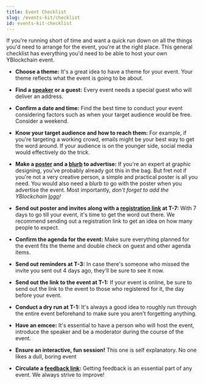 ```yaml
---
title: Event Checklist
slug: /events-kit/checklist
id: events-kit-checklist
---
```

If you're running short of time and want a quick run down on all the things you'd need to arrange for the event, you're at the right place. This general checklist has everything you'd need to be able to host your own YBlockchain event.
 
 

 - **Choose a theme:** It's a great idea to have a theme for your event. Your theme reflects what the event is going to be about. 

 - **Find a [speaker](https://yblockcha.in/#mentors) or a guest:** Every event needs a special guest who will deliver an address. 
 
 - **Confirm a date and time:** Find the best time to conduct your event considering factors such as when your target audience would be free. Consider a weekend. 

 - **Know your target audience and how to reach them:** For example, if you're targeting a working crowd, emails might be your best way to get the word around. If your audience is on the younger side, social media would effectively do the trick.

 - **Make a [poster](https://www.canva.com/design/DAET2jdeGT8/-UZ6ew1HpLZyxMdgleWkDg/view?utm_content=DAET2jdeGT8&utm_campaign=designshare&utm_medium=link&utm_source=sharebutton) and a [blurb](https://docs.google.com/document/d/1Q4lBzJVAgR2qdTpLFdZgnesL3e8ZsCDkgqyFi5zMwBo/edit?usp=sharing) to advertise:** If you're an expert at graphic designing, you've probably already got this in the bag. But fret not if you're not a very creative person, a simple and practical poster is all you need. You would also need a blurb to go with the poster when you advertise the event. Most importantly, *don't forget to add the YBlockchain [logo](https://drive.google.com/file/d/1RXT3TOqmZcfcnextgEXAVfUbXkYcgErM/view?usp=sharing)!*

 - **Send out poster and invites along with a [registration link](https://forms.gle/GyCDRYRaCbtGHtKq7) at T-7:** With 7 days to go till your event, it's time to get the word out there. We recommend sending out a registration link to get an idea on how many people to expect. 
 - **Confirm the agenda for the event:** Make sure everything planned for the event fits the theme and double check on guest and other agenda items.
 - **Send out reminders at T-3:** In case there's someone who missed the invite you sent out 4 days ago, they'll be sure to see it now. 
 - **Send out the link to the event at T-1:** If your event is online, be sure to send out the link to the event to those who registered for it, the day before your event. 
 - **Conduct a dry run at T-1:** It's always a good idea to roughly run through the entire event beforehand to make sure you aren't forgetting anything. 
 - **Have an emcee:** It's essential to have a person who will host the event, introduce the speaker and be a moderator during the course of the event. 
 - **Ensure an interactive, fun session!** This one is self explanatory. No one likes a dull, boring event 
 - **Circulate a [feedback link](https://docs.google.com/forms/d/1YmExVxXHLIp0AeWh5uXAWoufjB7kPS_9YfEJCMUz84I/viewform?edit_requested=true):** Getting feedback is an essential part of any event. We always strive to improve!